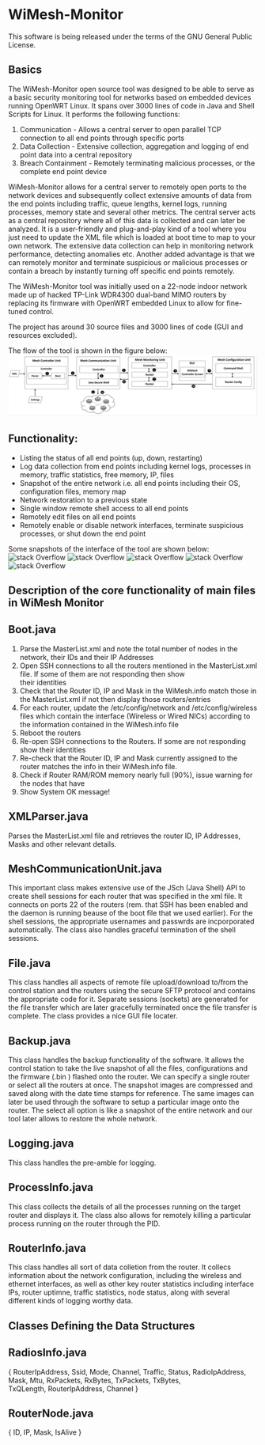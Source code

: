 # WiMesh-Monitor
This software is being released under the terms of the GNU General Public License.

Basics
------
The WiMesh-Monitor open source tool was designed to be able to serve as a basic security monitoring tool for networks based on embedded devices running OpenWRT Linux. It spans over 3000 lines of code in Java and Shell Scripts for Linux. It performs the following functions:

1. Communication - Allows a central server to open parallel TCP connection to all end points through specific ports
2. Data Collection - Extensive collection, aggregation and logging of end point data into a central repository
3. Breach Containment - Remotely terminating malicious processes, or the complete end point device

WiMesh-Monitor allows for a central server to remotely open ports to the network devices and subsequently collect extensive amounts of data from the end points including traffic, queue lengths, kernel logs, running processes, memory state and several other metrics. The central server acts as a central repository where all of this data is collected and can later be analyzed. It is a user-friendly and plug-and-play kind of a tool where you just need to update the XML file which is loaded at boot time to map to your own network. The extensive data collection can help in monitoring network performance, detecting anomalies etc. Another added advantage is that we can remotely monitor and terminate suspicious or malicious processes or contain a breach by instantly turning off specific end points remotely.

The WiMesh-Monitor tool was initially used on a 22-node indoor network made up of hacked TP-Link WDR4300 dual-band MIMO routers by replacing its firmware with OpenWRT embedded Linux to allow for fine-tuned control. 

The project has around 30 source files and 3000 lines of code (GUI and resources excluded).

The flow of the tool is shown in the figure below:
![stack Overflow](https://github.com/uashraf1981/WiMesh-Controller/blob/master/WiMesh%20Controller%20Flow.png)

Functionality:
--------------
- Listing the status of all end points (up, down, restarting)
- Log data collection from end points including kernel logs, processes in memory, traffic statistics, free memory, IP, files
- Snapshot of the entire network i.e. all end points including their OS, configuration files, memory map
- Network restoration to a previous state
- Single window remote shell access to all end points
- Remotely edit files on all end points
- Remotely enable or disable network interfaces, terminate suspicious processes, or shut down the end point 

Some snapshots of the interface of the tool are shown below:
![stack Overflow](https://github.com/uashraf1981/WiMesh-Monitor/blob/master/src/res/WiMesh_Controller_a.jpg)
![stack Overflow](https://github.com/uashraf1981/WiMesh-Monitor/blob/master/src/res/WiMesh_Controller_b.jpg)
![stack Overflow](https://github.com/uashraf1981/WiMesh-Monitor/blob/master/src/res/Logging.jpg)
![stack Overflow](https://github.com/uashraf1981/WiMesh-Monitor/blob/master/src/res/processinfo.jpg)
![stack Overflow](https://github.com/uashraf1981/WiMesh-Monitor/blob/master/src/res/remoteshell.jpg)

Description of the core functionality of main files in WiMesh Monitor
--------------------------------------------------------------------
Boot.java
---------
1. Parse the MasterList.xml and note the total number of nodes in the network, their IDs and their IP Addresses
2. Open SSH connections to all the routers mentioned in the MasterList.xml file. If some of them are not responding then show  
   their identities 
3. Check that the Router ID, IP and Mask in the WiMesh.info match those in the MasterList.xml if not then display those 
   routers/entries
4. For each router, update the /etc/config/network and /etc/config/wireless files which contain the interface (Wireless or 
   Wired NICs) according to the information contained in the WiMesh.info file
5. Reboot the routers
6. Re-open SSH connections to the Routers. If some are not responding show their identities
7. Re-check that the Router ID, IP and Mask currently assigned to the router matches the info in their WiMesh.info file. 
8. Check if Router RAM/ROM memory nearly full (90%), issue warning for the nodes that have
9. Show System OK message!

XMLParser.java
--------------
Parses the MasterList.xml file and retrieves the router ID, IP Addresses, Masks and other relevant details.

MeshCommunicationUnit.java
--------------------------
This important class makes extensive use of the JSch (Java Shell) API to create shell sessions for each router that was specified in the xml file. It connects on ports 22 of the routers (rem. that SSH has been enabled and the daemon is running beause of the boot file that we used earlier). For the shell sessions, the appropriate usernames and passwrds are incporporated automatically. The class also handles graceful termination of the shell sessions.

File.java
---------
This class handles all aspects of remote file upload/download to/from the control station and the routers using the secure SFTP protocol and contains the appropriate code for it. Separate sessions (sockets) are generated for the file transfer which are later gracefully terminated once the file transfer is complete. The class provides a nice GUI file locater.

Backup.java
---------
This class handles the backup functionality of the software. It allows the control station to take the live snapshot of all the files, configurations and the firmware (.bin ) flashed onto the router. We can specify a single router or select all the routers at once. The snapshot images are compressed and saved along with the date time stamps for reference. The same images can later be used through the software to setup a particular image onto the router. The select all option is like a snapshot of the entire network and our tool later allows to restore the whole network.

Logging.java
------------
This class handles the pre-amble for logging.

ProcessInfo.java
----------------
This class collects the details of all the processes running on the target router and displays it. The class also allows for remotely killing a particular process running on the router through the PID.

RouterInfo.java
----------------
This class handles all sort of data colletion from the router. It collecs information about the network configuration, including the wireless and ethernet interfaces, as well as other key router statistics including interface IPs, router uptimne, traffic statistics, node status, along with several different kinds of logging worthy data. 

Classes Defining the Data Structures
------------------------------------
RadiosInfo.java
---------------
{ RouterIpAddress, Ssid, Mode, Channel, Traffic, Status, RadioIpAddress, Mask, Mtu, RxPackets, RxBytes, TxPackets, TxBytes,   
  TxQLength, RouterIpAddress, Channel }
  
RouterNode.java
---------------
{ ID, IP, Mask, IsAlive }
